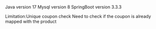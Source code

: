 Java version 17
Mysql version 8
SpringBoot version 3.3.3

Limitation:Unique coupon check
           Need to check if the coupon is already mapped with the product
